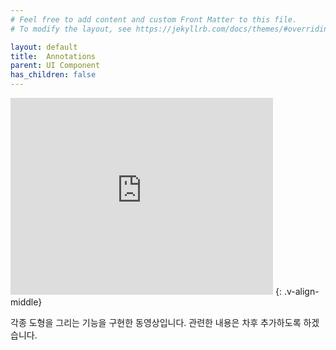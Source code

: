 ```yaml
---
# Feel free to add content and custom Front Matter to this file.
# To modify the layout, see https://jekyllrb.com/docs/themes/#overriding-theme-defaults

layout: default
title:  Annotations
parent: UI Component
has_children: false
---
```


<iframe width="420" height="315" src="https://www.youtube.com/embed/aIYSQbBrETk" frameborder="0" allowfullscreen></iframe>
{: .v-align-middle}

각종 도형을 그리는 기능을 구현한 동영상입니다.
관련한 내용은 차후 추가하도록 하겠습니다.